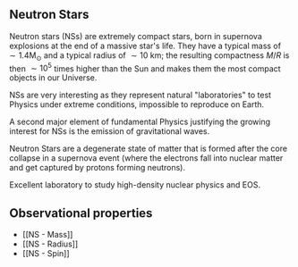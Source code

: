 ## Neutron Stars

Neutron stars (NSs) are extremely compact stars, born in supernova explosions at the end of a massive star's life. They have a typical mass of $\sim 1.4 \mathrm{M}_{\odot}$ and a typical radius of $\sim 10 \mathrm{~km}$; the resulting compactness $M / R$ is then $\sim 10^{5}$ times higher than the Sun and makes them the most compact objects in our Universe.

NSs are very interesting as they represent natural "laboratories" to test Physics under extreme conditions, impossible to reproduce on Earth.

A second major element of fundamental Physics justifying the growing interest for NSs is the emission of gravitational waves.

Neutron Stars are a degenerate state of matter that is formed after the core collapse in a supernova event (where the electrons fall into nuclear matter and get captured by protons forming neutrons).

Excellent laboratory to study high-density nuclear physics and EOS.

## Observational properties

- [[NS - Mass]]
- [[NS - Radius]]
- [[NS - Spin]]